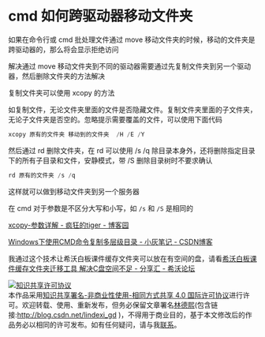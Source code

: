 
# cmd 如何跨驱动器移动文件夹

如果在命令行或 cmd 批处理文件通过 move 移动文件夹的时候，移动的文件夹是跨驱动器的，那么将会显示拒绝访问

<!--more-->


<!-- CreateTime:2019/8/31 16:55:58 -->


解决通过 move 移动文件夹到不同的驱动器需要通过先复制文件夹到另一个驱动器，然后删除文件夹的方法解决

复制文件夹可以使用 xcopy 的方法

如复制文件，无论文件夹里面的文件是否隐藏文件。复制文件夹里面的子文件夹，无论子文件夹是否空的。忽略提示需要覆盖的文件，可以使用下面代码

```csharp
xcopy 原有的文件夹 移动到的文件夹  /H /E /Y 
```

然后通过 rd 删除文件夹，在 rd 可以使用 /s /q 除目录本身外，还将删除指定目录下的所有子目录和文件，安静模式，带 /S 删除目录树时不要求确认

```csharp
rd 原有的文件夹 /s /q
```

这样就可以做到移动文件夹到另一个服务器

在 cmd 对于参数是不区分大写和小写，如 `/s` 和 `/S` 是相同的

[xcopy-参数详解 - 疯狂的tiger - 博客园](https://www.cnblogs.com/yang-hao/p/6003308.html )

[Windows下使用CMD命令复制多层级目录 - 小灰笔记 - CSDN博客](https://blog.csdn.net/grey_csdn/article/details/77727591 )

我通过这个技术让希沃白板课件缓存文件夹可以放在有空间的盘，请看[希沃白板课件缓存文件夹迁移工具 解决C盘空间不足 - 分享汇 - 希沃论坛](http://bbs.seewoedu.cn/forum.php?mod=viewthread&tid=17342&extra= )





<a rel="license" href="http://creativecommons.org/licenses/by-nc-sa/4.0/"><img alt="知识共享许可协议" style="border-width:0" src="https://licensebuttons.net/l/by-nc-sa/4.0/88x31.png" /></a><br />本作品采用<a rel="license" href="http://creativecommons.org/licenses/by-nc-sa/4.0/">知识共享署名-非商业性使用-相同方式共享 4.0 国际许可协议</a>进行许可。欢迎转载、使用、重新发布，但务必保留文章署名[林德熙](http://blog.csdn.net/lindexi_gd)(包含链接:http://blog.csdn.net/lindexi_gd )，不得用于商业目的，基于本文修改后的作品务必以相同的许可发布。如有任何疑问，请与我[联系](mailto:lindexi_gd@163.com)。